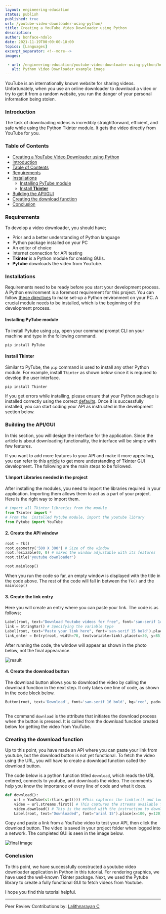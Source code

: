 ```yaml
---
layout: engineering-education
status: publish
published: true
url: /youtube-video-downloader-using-python/
title: Creating a YouTube Video Downloader using Python
description: 
author: bonface-ndolo
date: 2021-11-19T00:00:00-18:00
topics: [Languages]
excerpt_separator: <!--more-->
images:

 - url: /engineering-education/youtube-video-downloader-using-python/hero.png
   alt: Python Video Downloader example image
---
```


YouTube is an internationally known website for sharing videos. Unfortunately, when you use an online downloader to download a video or try to get it from a random website, you run the danger of your personal information being stolen. 

<!-- more -->

### Introduction
The task of downloading videos is incredibly straightforward, efficient, and safe while using the Python Tkinter module. It gets the video directly from YouTube for you.

### Table of Contents
- [Creating a YouTube Video Downloader using Python](#creating-a-youtube-video-downloader-using-python)
- [Introduction](#introduction)
- [Table of Contents](#table-of-contents)
- [Requirements](#requirements)
- [Installations](#installations)
  - [Installing PyTube module](#installing-pytube-module)
  - [Install **Tkinter**](#install-tkinter)
- [Building the API/GUI](#building-the-apigui)
- [Creating the download function](#creating-the-download-function)
- [Conclusion](#conclusion)

### Requirements
To develop a video downloader, you should have;
- Prior and a better understanding of Python language
- Python package installed on your PC
- An editor of choice
- Internet connection for API testing
- **Tkinter** is a Python module for creating GUIs.
- **Pytube** downloads the video from YouTube.

### Installations
Requirements need to be ready before you start your development process. A Python environment is a foremost requirement for this project. You can follow [these directives](https://www.section.io/engineering-education/a-beginners-guide-to-python/) to make set-up a Python environment on your PC. A crucial module needs to be installed, which is the beginning of the development process.

#### Installing PyTube module
To install Pytube using `pip`, open your command prompt CLI on your machine and type in the following command.

```bash
pip install PyTube
```
#### Install **Tkinter**
Similar to PyTube, the `pip` command is used to install any other Python module. For example, install `Tkinter` as shown below since it is required to develop the user interface.

```bash
pip install Tkinter
```

If you get errors while installing, please ensure that your Python package is installed correctly using the correct [defaults](https://www.python.org/about/gettingstarted/). Once it is successfully installed, you can start coding your API as instructed in the development section below.

### Building the API/GUI
In this section, you will design the interface for the application. Since the article is about downloading functionality, the interface will be simple with few features. 

If you want to add more features to your API and make it more appealing, you can refer to this [article](https://www.section.io/engineering-education/introduction-to-gui-in-python-using-tkinter/) to get more understanding of Tkinter GUI development. The following are the main steps to be followed.

#### 1.Import Libraries needed in the project
After installing the modules, you need to import the libraries required in your application. Importing them allows them to act as a part of your project. Here is the right way to import them.

```python
# import all Tkinter libraries from the module
from Tkinter import * 
# From the  installed Pytube module, import the youtube library
from Pytube import YouTube 
```
#### 2. Create the API window 
   
```python
root = Tk()
root.geometry('500 X 300') # Size of the window
root.resizable(0, 0) # makes the window adjustable with its features
root.title('youtube downloader')

root.mainloop()
```
When you run the code so far, an empty window is displayed with the title in the code above. The rest of the code will fall in between the `Tk()` and the `mainloop()`

#### 3. Create the link entry
Here you will create an entry where you can paste your link. The code is as follows;

```python
Label(root, text="Download Youtube videos for free", font='san-serif 14 bold').pack()
link = StringVar() # Specifying the variable type
Label(root, text="Paste your link here", font='san-serif 15 bold').place(x=150, y=55)
link_enter = Entry(root, width=70, textvariable=link).place(x=30, y=85)
```
After running the code, the window will appear as shown in the photo below, not the final appearance.

![result](engineering-education/youtube-video-downloader-using-python/result.png)

#### 4. Create the download button

The download button allows you to download the video by calling the download function in the next step. It only takes one line of code, as shown in the code block below.

```python
Button(root, text='Download', font='san-serif 16 bold', bg='red', padx=2,command="download").place(x=100, y=150)
 
```
The command `download` is the attribute that initiates the download process when the button is pressed. It is called from the download function created below for getting the video from YouTube.

### Creating the download function
Up to this point, you have made an API where you can paste your link from youtube, but the download button is not yet functional. To fetch the video using the URL, you will have to create a download function called the download button. 

The code below is a python function titled `download`, which reads the URL entered, connects to youtube, and downloads the video. The comments help you know the importance of every line of code and what it does. 

```python
def download():
    url = YouTube(str(link.get())) #This captures the link(url) and locates it from YouTube.
    video = url.streams.first() # This captures the streams available for downloaded for the video i.e. 360p, 720p, 1080p. etc.
    video.download() # This is the method with the instruction to download the video.
    Label(root, text="Downloaded", font="arial 15").place(x=100, y=120) #Once the video is downloaded, this label `downloaded` is displayed to show dowload completion.

```
Copy and paste a link from a YouTube video to test your API, then click the download button. The video is saved in your project folder when logged into a network. The completed GUI is seen in the image below. 

![final image](engineering-education/youtube-video-downloader-using-python/final.png)

### Conclusion
To this point, we have successfully constructed a youtube video downloader application in Python in this tutorial. For rendering graphics, we have used the well-known Tkinter package. Next, we used the Pytube library to create a fully functional GUI to fetch videos from Youtube.

I hope you find this tutorial helpful.

---
Peer Review Contributions by: [Lalithnarayan C](/engineering-education/authors/lalithnarayan-c/)
